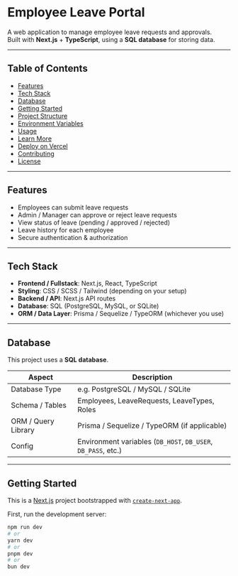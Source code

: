 # Employee Leave Portal

A web application to manage employee leave requests and approvals.  
Built with **Next.js** + **TypeScript**, using a **SQL database** for storing data.

---

## Table of Contents

- [Features](#features)  
- [Tech Stack](#tech-stack)  
- [Database](#database)  
- [Getting Started](#getting-started)  
- [Project Structure](#project-structure)  
- [Environment Variables](#environment-variables)  
- [Usage](#usage)  
- [Learn More](#learn-more)  
- [Deploy on Vercel](#deploy-on-vercel)  
- [Contributing](#contributing)  
- [License](#license)

---

## Features

- Employees can submit leave requests  
- Admin / Manager can approve or reject leave requests  
- View status of leave (pending / approved / rejected)  
- Leave history for each employee   
- Secure authentication & authorization  

---

## Tech Stack

- **Frontend / Fullstack**: Next.js, React, TypeScript  
- **Styling**: CSS / SCSS / Tailwind (depending on your setup)  
- **Backend / API**: Next.js API routes  
- **Database**: SQL (PostgreSQL, MySQL, or SQLite)  
- **ORM / Data Layer**: Prisma / Sequelize / TypeORM (whichever you use)  

---

## Database

This project uses a **SQL database**.

| Aspect | Description |
|---|---|
| Database Type | e.g. PostgreSQL / MySQL / SQLite |
| Schema / Tables | Employees, LeaveRequests, LeaveTypes, Roles |
| ORM / Query Library | Prisma / Sequelize / TypeORM (if applicable) |
| Config | Environment variables (`DB_HOST`, `DB_USER`, `DB_PASS`, etc.) |

---

## Getting Started

This is a [Next.js](https://nextjs.org) project bootstrapped with [`create-next-app`](https://nextjs.org/docs/app/api-reference/cli/create-next-app).

First, run the development server:

```bash
npm run dev
# or
yarn dev
# or
pnpm dev
# or
bun dev
